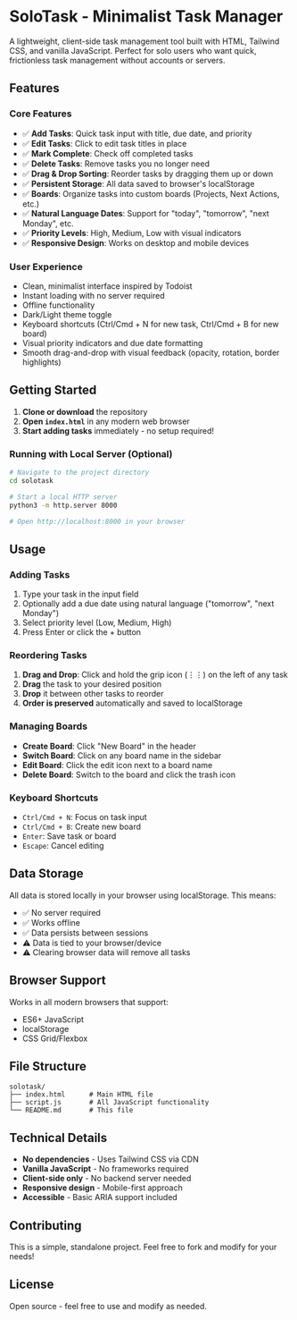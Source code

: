 # SoloTask - Minimalist Task Manager

A lightweight, client-side task management tool built with HTML, Tailwind CSS, and vanilla JavaScript. Perfect for solo users who want quick, frictionless task management without accounts or servers.

## Features

### Core Features
- ✅ **Add Tasks**: Quick task input with title, due date, and priority
- ✅ **Edit Tasks**: Click to edit task titles in place
- ✅ **Mark Complete**: Check off completed tasks
- ✅ **Delete Tasks**: Remove tasks you no longer need
- ✅ **Drag & Drop Sorting**: Reorder tasks by dragging them up or down
- ✅ **Persistent Storage**: All data saved to browser's localStorage
- ✅ **Boards**: Organize tasks into custom boards (Projects, Next Actions, etc.)
- ✅ **Natural Language Dates**: Support for "today", "tomorrow", "next Monday", etc.
- ✅ **Priority Levels**: High, Medium, Low with visual indicators
- ✅ **Responsive Design**: Works on desktop and mobile devices

### User Experience
- Clean, minimalist interface inspired by Todoist
- Instant loading with no server required
- Offline functionality
- Dark/Light theme toggle
- Keyboard shortcuts (Ctrl/Cmd + N for new task, Ctrl/Cmd + B for new board)
- Visual priority indicators and due date formatting
- Smooth drag-and-drop with visual feedback (opacity, rotation, border highlights)

## Getting Started

1. **Clone or download** the repository
2. **Open `index.html`** in any modern web browser
3. **Start adding tasks** immediately - no setup required!

### Running with Local Server (Optional)
```bash
# Navigate to the project directory
cd solotask

# Start a local HTTP server
python3 -m http.server 8000

# Open http://localhost:8000 in your browser
```

## Usage

### Adding Tasks
1. Type your task in the input field
2. Optionally add a due date using natural language ("tomorrow", "next Monday")
3. Select priority level (Low, Medium, High)
4. Press Enter or click the + button

### Reordering Tasks
1. **Drag and Drop**: Click and hold the grip icon (⋮⋮) on the left of any task
2. **Drag** the task to your desired position
3. **Drop** it between other tasks to reorder
4. **Order is preserved** automatically and saved to localStorage

### Managing Boards
- **Create Board**: Click "New Board" in the header
- **Switch Board**: Click on any board name in the sidebar
- **Edit Board**: Click the edit icon next to a board name
- **Delete Board**: Switch to the board and click the trash icon

### Keyboard Shortcuts
- `Ctrl/Cmd + N`: Focus on task input
- `Ctrl/Cmd + B`: Create new board
- `Enter`: Save task or board
- `Escape`: Cancel editing

## Data Storage

All data is stored locally in your browser using localStorage. This means:
- ✅ No server required
- ✅ Works offline
- ✅ Data persists between sessions
- ⚠️ Data is tied to your browser/device
- ⚠️ Clearing browser data will remove all tasks

## Browser Support

Works in all modern browsers that support:
- ES6+ JavaScript
- localStorage
- CSS Grid/Flexbox

## File Structure

```
solotask/
├── index.html      # Main HTML file
├── script.js       # All JavaScript functionality
└── README.md       # This file
```

## Technical Details

- **No dependencies** - Uses Tailwind CSS via CDN
- **Vanilla JavaScript** - No frameworks required
- **Client-side only** - No backend server needed
- **Responsive design** - Mobile-first approach
- **Accessible** - Basic ARIA support included

## Contributing

This is a simple, standalone project. Feel free to fork and modify for your needs!

## License

Open source - feel free to use and modify as needed. 